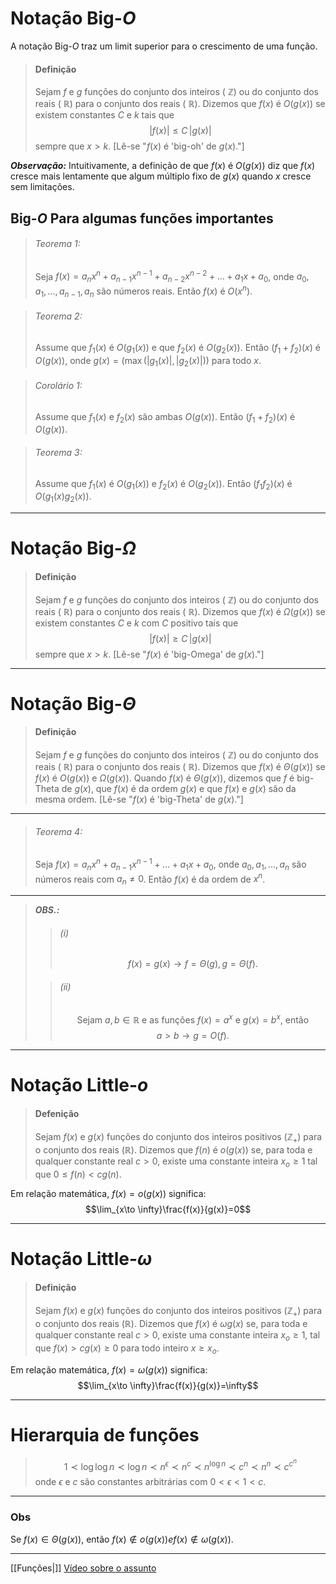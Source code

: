 # Notação Big-$O$
A notação Big-$O$ traz um limit superior para o crescimento de uma função.
> #### Definição
> Sejam $f$ e $g$ funções do conjunto dos inteiros ( $\mathbb{Z}$) ou do conjunto dos reais ( $\mathbb{R}$) para o conjunto dos reais ( $\mathbb{R}$). Dizemos que $f(x)$ é $O(g(x))$ se existem constantes $C$ e $k$ tais que $$|f(x)|\leq C\,|g(x)|$$ sempre que $x > k$. [Lê-se "$f(x)$ é 'big-oh' de $g(x)$."]

***Observação:***	Intuitivamente, a definição de que $f(x)$ é $O(g(x))$ diz que $f(x)$ cresce mais lentamente que algum múltiplo fixo de $g(x)$ quando $x$ cresce sem limitações.

## Big-$O$ Para algumas funções importantes
> ###### Teorema 1:
> Seja $f(x) = a_nx^n+a_{n-1}x^{n-1}+a_{n-2}x^{n-2}+\dots+a_1x+a_0$, onde $a_0, a_1, \dots , a_{n-1}, a_n$ são números reais. Então $f(x)$ é $O(x^n)$.

> ###### Teorema 2:
> Assume que $f_1(x)$ é $O(g_1(x))$ e que $f_2(x)$ é $O(g_2(x))$. Então $(f_1+f_2)(x)$ é $O(g(x))$, onde $g(x) = (\max(|g_1(x)|,\,|g_2(x)|))$ para todo $x$.

> ###### Corolário 1:
> Assume que $f_1(x)$ e $f_2(x)$ são ambas $O(g(x))$. Então $(f_1+f_2)(x)$ é $O(g(x))$.

> ###### Teorema 3:
> Assume que $f_1(x)$ é $O(g_1(x))$ e $f_2(x)$ é $O(g_2(x))$. Então $(f_1f_2)(x)$ é $O(g_1(x)g_2(x))$.
---
# Notação Big-$\Omega$
> #### Definição
> Sejam $f$ e $g$ funções do conjunto dos inteiros ( $\mathbb{Z}$) ou do conjunto dos reais ( $\mathbb{R}$) para o conjunto dos reais ( $\mathbb{R}$). Dizemos que $f(x)$ é $\Omega(g(x))$ se existem constantes $C$ e $k$ com $C$ positivo tais que $$|f(x)|\geq C\,|g(x)|$$ sempre que $x > k$. [Lê-se "$f(x)$ é 'big-Omega' de $g(x)$."]
---
# Notação Big-$\Theta$
> #### Definição
> Sejam $f$ e $g$ funções do conjunto dos inteiros ( $\mathbb{Z}$) ou do conjunto dos reais ( $\mathbb{R}$) para o conjunto dos reais ( $\mathbb{R}$). Dizemos que $f(x)$ é $\Theta(g(x))$ se $f(x)$ é $O(g(x))$ e $\Omega (g(x))$. Quando $f(x)$ é $\Theta(g(x))$, dizemos que $f$ é big-Theta de $g(x)$, que $f(x)$ é da ordem $g(x)$ e que $f(x)$ e $g(x)$ são da mesma ordem. [Lê-se "$f(x)$ é 'big-Theta' de $g(x)$."]
---
> ###### Teorema 4:
> Seja $f(x) = a_{n}x^{n}+a_{n-1}x^{n-1}+\dots+a_{1}x+a_{0}$, onde $a_0, a_1, \dots, a_n$ são números reais com $a_n \neq 0$. Então $f(x)$ é da ordem de $x^n$.
---
> ***OBS.:***
> > ###### $(i)$
> > $$f(x) = g(x) \longrightarrow f = \Theta(g) ,\, g=\Theta(f).$$
> 
> > ###### $(ii)$
> > $$\text{Sejam } a,b\in \mathbb{R}\text{ e as funções
}f(x)=a^x\text{ e } g(x)=b^x\text{, então }$$
> > $$a> b \longrightarrow g=O(f).$$

---
# Notação Little-$o$
> #### Defenição
> Sejam $f(x)$ e $g(x)$ funções do conjunto dos inteiros positivos ($\mathbb{Z_+}$) para o conjunto dos reais ($\mathbb{R}$). Dizemos que $f(n)$ é $o(g(x))$ se, para toda e qualquer constante real $c > 0$, existe uma constante inteira $x_o \geq 1$ tal que $0\leq f(n)<cg(n)$.

Em relação matemática, $f(x)=o(g(x))$ significa:
$$\lim_{x\to \infty}\frac{f(x)}{g(x)}=0$$

---
# Notação Little-$\omega$
> #### Definição
> Sejam $f(x)$ e $g(x)$ funções do conjunto dos inteiros positivos ($\mathbb{Z_+}$) para o conjunto dos reais ($\mathbb{R}$). Dizemos que $f(x)$ é $\omega{g(x)}$ se, para toda e qualquer constante real $c > 0$, existe uma constante inteira $x_o\geq 1$, tal que $f(x) > cg(x) \geq 0$ para todo inteiro $x\geq x_o$.

Em relação matemática, $f(x)=\omega(g(x))$ significa:
$$\lim_{x\to \infty}\frac{f(x)}{g(x)}=\infty$$

---
# Hierarquia de funções
> $$1\prec \log{\log{n}} \prec \log{n} \prec n^{\epsilon} \prec n^{c} \prec n^{\log{n}} \prec c^n \prec n^n \prec c^{c^n}$$onde $\epsilon$ e $c$ são constantes arbitrárias com $0 < \epsilon < 1 < c$.
---
### Obs
Se $f(x)\in\Theta (g(x))$, então $f(x)\not\in o(g(x)) e f(x)\not\in\omega(g(x))$.

---

[[Funções|]]
[Vídeo sobre o assunto](https://www.youtube.com/watch?v=Q_1M2JaijjQ)